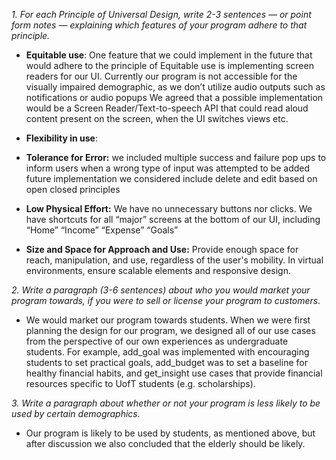 _1. For each Principle of Universal Design, write 2-3 sentences — or point form notes — explaining which features of your program adhere to that principle._
- **Equitable use**: One feature that we could implement in the future that would adhere to the principle of Equitable use is implementing screen readers for our UI.
Currently our program is not accessible for the visually impaired demographic, as we don’t utilize audio outputs such as notifications or audio popups
We agreed that a possible implementation would be a Screen Reader/Text-to-speech API that could read aloud content present on the screen, when the UI switches views etc.
- **Flexibility in use**: 

- **Tolerance for Error:** we included multiple success and failure pop ups to inform users when a wrong type of input was attempted to be added
future implementation we considered include delete and edit  based on open closed principles
- **Low Physical Effort:** We have no unnecessary buttons nor clicks.
We have shortcuts for all “major” screens at the bottom of our UI, including “Home” “Income” “Expense” “Goals”
- **Size and Space for Approach and Use:**
Provide enough space for reach, manipulation, and use, regardless of the user's mobility. In virtual environments, ensure scalable elements and responsive design.

_2. Write a paragraph (3-6 sentences) about who you would market your program towards, if you were to sell or license your program to customers._

- We would market our program towards students. When we were first planning the design for our program, we designed all of our use cases from the perspective of our own experiences as undergraduate students. 
For example, add_goal was implemented with encouraging students to set practical goals, add_budget was to set a baseline for healthy financial habits, and get_insight use cases that provide financial resources specific to UofT students (e.g. scholarships).

_3. Write a paragraph about whether or not your program is less likely to be used by certain demographics._
- Our program is likely to be used by students, as mentioned above, but after discussion we also concluded that the elderly should be likely.

